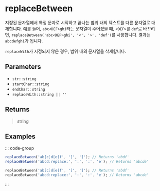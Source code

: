 # replaceBetween <Lang dart js />

지정된 문자열에서 특정 문자로 시작하고 끝나는 범위 내의 텍스트를 다른 문자열로 대체합니다. 예를 들어, `abc<DEF>ghi`라는 문자열이 주어졌을 때, `<DEF>`를 `def`로 바꾸려면, `replaceBetween('abc<DEF>ghi', '<', '>', 'def')`를 사용합니다. 결과는 `abcdefghi`가 됩니다.

`replaceWith`가 지정되지 않은 경우, 범위 내의 문자열을 삭제합니다.

## Parameters

- `str::string`
- `startChar::string`
- `endChar::string`
- `replaceWith::string || ''`

## Returns

> string

## Examples

::: code-group

```javascript [JavaScript]
replaceBetween('ab[c]d[e]f', '[', ']'); // Returns 'abdf'
replaceBetween('abcd:replace:', ':', ':', 'e'); // Returns 'abcde'
```

```dart [Dart]
replaceBetween('ab[c]d[e]f', '[', ']'); // Returns 'abdf'
replaceBetween('abcd:replace:', ':', ':', 'e'); // Returns 'abcde'
```

:::
